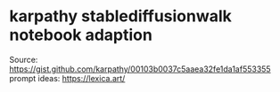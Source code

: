 # karpathy stablediffusionwalk notebook adaption
Source: https://gist.github.com/karpathy/00103b0037c5aaea32fe1da1af553355
prompt ideas: https://lexica.art/

